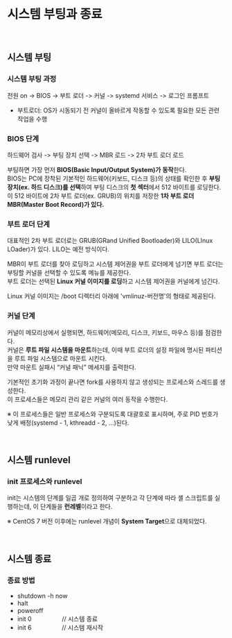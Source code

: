 # 시스템 부팅과 종료

<br/>

## 시스템 부팅
### 시스템 부팅 과정
전원 on -> BIOS -> 부트 로더 -> 커널 -> systemd 서비스 -> 로그인 프롬프트

- 부트로더: OS가 시동되기 전 커널이 올바르게 작동할 수 있도록 필요한 모든 관련 작업을 수행

### BIOS 단계
하드웨어 검사 -> 부팅 장치 선택 -> MBR 로드 -> 2차 부트 로더 로드

부팅하면 가장 먼저 **BIOS(Basic Input/Output System)가 동작**한다.  
BIOS는 PC에 장착된 기본적인 하드웨어(키보드, 디스크 등)의 상태를 확인한 후 **부팅 장치(ex. 하드 디스크)를 선택**하여 부팅 디스크의 **첫 섹터**에서 512 바이트를 로딩한다.  
이 512 바이트에 2차 부트 로더(ex. GRUB)의 위치를 저장한 **1차 부트 로더 MBR(Master Boot Record)가 있다.**

### 부트 로더 단계
대표적인 2차 부트 로더로는 GRUB(GRand Unified Bootloader)와 LILO(LInux LOader)가 있다. LILO는 예전 방식이다.  

MBR이 부트 로더를 찾아 로딩하고 시스템 제어권을 부트 로더에게 넘기면 부트 로더는 부팅할 커널을 선택할 수 있도록 메뉴를 제공한다.  
부트 로더는 선택된 **Linux 커널 이미지를 로딩**하고 시스템 제어권을 커널에게 넘긴다.

Linux 커널 이미지는 /boot 디렉터리 아래에 'vmlinuz-버전명'의 형태로 제공된다.

### 커널 단계
커널이 메모리상에서 실행되면, 하드웨어(메모리, 디스크, 키보드, 마우스 등)를 점검한다.  
커널은 **루트 파일 시스템을 마운트**하는데, 이때 부트 로더의 설정 파일에 명시된 파티션을 루트 파일 시스템으로 마운트 시킨다.  
만약 마운트 실패시 “커널 패닉” 메세지를 출력한다.

기본적인 초기화 과정이 끝나면 fork를 사용하지 않고 생성되는 프로세스와 스레드를 생성한다.  
이 프로세스들은 메모리 관리 같은 커널의 여러 동작을 수행한다.

※ 이 프로세스들은 일반 프로세스와 구분되도록 대괄호로 표시하며, 주로 PID 번호가 낮게 배정(systemd - 1, kthreadd - 2, ...)된다.

<br/>

## 시스템 runlevel
### init 프로세스와 runlevel
init는 시스템의 단계를 일곱 개로 정의하여 구분하고 각 단계에 따라 셸 스크립트를 실행하는데, 이 단계들을 **런레벨**이라고 한다.

※ CentOS 7 버전 이후에는 runlevel 개념이 **System Target**으로 대체되었다.

<br/>

## 시스템 종료
### 종료 방법
- shutdown -h now
- halt
- poweroff
- init 0　　　　　// 시스템 종료
- init 6　　　　　// 시스템 재시작
